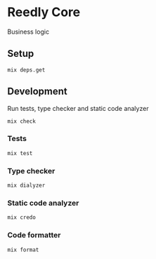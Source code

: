 # Reedly Core

Business logic


## Setup

    mix deps.get


## Development

Run tests, type checker and static code analyzer

    mix check

### Tests

    mix test

### Type checker

    mix dialyzer

### Static code analyzer

    mix credo

### Code formatter

    mix format
